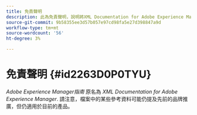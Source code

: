 ```yaml
---
title: 免責聲明
description: 此為免責聲明，說明將XML Documentation for Adobe Experience Manager的產品名稱變更為AEM指南
source-git-commit: 9b58355ee3d57b057e97cd98fa5e27d398847a9d
workflow-type: tm+mt
source-wordcount: '56'
ht-degree: 3%

---
```


# 免責聲明 {#id2263D0P0TYU}

*Adobe Experience Manager指南* 原名為 *XML Documentation for Adobe Experience Manager*. 請注意，檔案中的某些參考資料可能仍提及先前的品牌推廣，但仍適用於目前的產品。

